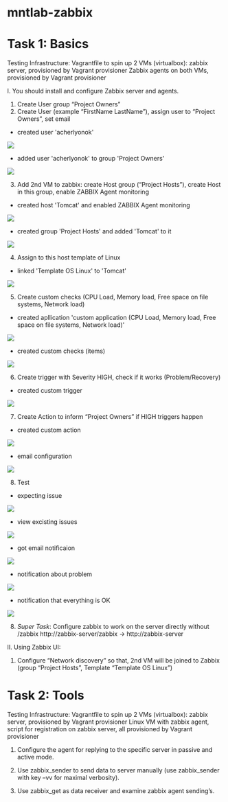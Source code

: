 # mntlab-zabbix

# Task 1: Basics

Testing Infrastructure:
Vagrantfile to spin up 2 VMs (virtualbox): zabbix server, provisioned by Vagrant provisioner
Zabbix agents on both VMs, provisioned by Vagrant provisioner

I. You should install and configure Zabbix server and agents.

1. Create User group “Project Owners”
2. Create User (example “FirstName LastName”), assign user to “Project Owners”, set email

- created user 'acherlyonok'
<img src="report/1.users.png">

- added user 'acherlyonok' to group 'Project Owners'
<img src="report/2.groups.png">


3. Add 2nd VM to zabbix: create Host group (“Project Hosts”), create Host in this group, enable ZABBIX Agent monitoring

- created host 'Tomcat' and enabled ZABBIX Agent monitoring
<img src="report/3.1.hosts.png">

- created group 'Project Hosts' and added 'Tomcat' to it
<img src="report/3.2.host_groups.png">


4. Assign to this host template of Linux 

- linked 'Template OS Linux' to 'Tomcat'
<img src="report/4.host_templates.png">


5. Create custom checks (CPU Load, Memory load, Free space on file systems, Network load)

- created apllication 'custom application (CPU Load, Memory load, Free space on file systems, Network load)'
<img src="report/5.1.applications.png">

- created custom checks (items)
<img src="report/5.2.custom_checks.png">


6. Create trigger with Severity HIGH, check if it works (Problem/Recovery)

- created custom trigger
<img src="report/6.trigger.png">


7. Create Action to inform “Project Owners” if HIGH triggers happen

- created custom action
<img src="report/7.1.action.png">

- email configuration
<img src="report/7.2.email_configuration.png">

8. Test

- expecting issue
<img src="report/8.1.problems_dashboard.png">

- view excisting issues
<img src="report/8.2.problems.png">

- got email notificaion
<img src="report/8.3.notification.png">

- notification about problem
<img src="report/8.4.notification_problem.png">

- notification that everything is OK
<img src="report/8.5.notification_ok.png">


8. *Super Task*: Configure zabbix to work on the server directly without /zabbix 
http://zabbix-server/zabbix -> http://zabbix-server

II. Using Zabbix UI:
1. Configure “Network discovery” so that, 2nd VM will be joined to Zabbix (group “Project Hosts”, Template “Template OS Linux”)

# Task 2: Tools

Testing Infrastructure:
Vagrantfile to spin up 2 VMs (virtualbox): zabbix server, provisioned by Vagrant provisioner
Linux VM with zabbix agent, script for registration on zabbix server, all provisioned by Vagrant provisioner

1. Configure the agent for replying to the specific server in passive and active mode.

2. Use zabbix_sender to send data to server manually (use zabbix_sender with key –vv for maximal verbosity).

3. Use zabbix_get as data receiver and examine zabbix agent sending’s. 
